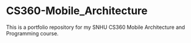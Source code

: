# CS360-Mobile_Architecture
This is a portfolio repository for my SNHU CS360 Mobile Architecture and Programming course.
